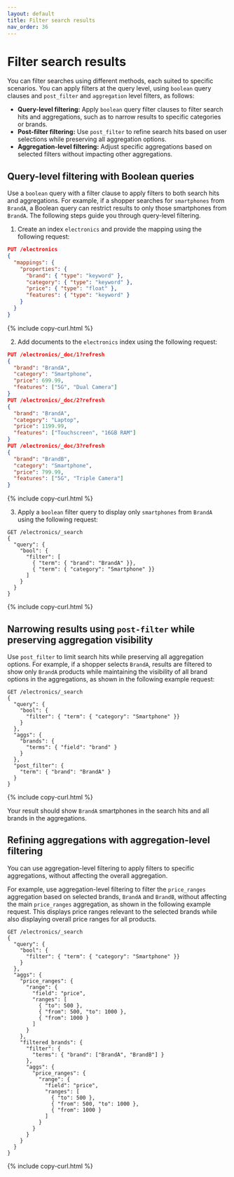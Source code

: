 ```yaml
---
layout: default
title: Filter search results
nav_order: 36
---
```


# Filter search results

You can filter searches using different methods, each suited to specific scenarios. You can apply filters at the query level, using `boolean` query clauses and `post_filter` and `aggregation` level filters, as follows:

- **Query-level filtering:** Apply `boolean` query filter clauses to filter search hits and aggregations, such as to narrow results to specific categories or brands.
- **Post-filter filtering:** Use `post_filter` to refine search hits based on user selections while preserving all aggregation options.
- **Aggregation-level filtering:** Adjust specific aggregations based on selected filters without impacting other aggregations.

## Query-level filtering with Boolean queries

Use a `boolean` query with a filter clause to apply filters to both search hits and aggregations. For example, if a shopper searches for `smartphones` from `BrandA`, a Boolean query can restrict results to only those smartphones from `BrandA`. The following steps guide you through query-level filtering. 

1. Create an index `electronics` and provide the mapping using the following request:

```json
PUT /electronics
{
  "mappings": {
    "properties": {
      "brand": { "type": "keyword" },
      "category": { "type": "keyword" },
      "price": { "type": "float" },
      "features": { "type": "keyword" }
    }
  }
}
```
{% include copy-curl.html %}

2. Add documents to the `electronics` index using the following request:

```json
PUT /electronics/_doc/1?refresh
{
  "brand": "BrandA",
  "category": "Smartphone",
  "price": 699.99,
  "features": ["5G", "Dual Camera"]
}
PUT /electronics/_doc/2?refresh
{
  "brand": "BrandA",
  "category": "Laptop",
  "price": 1199.99,
  "features": ["Touchscreen", "16GB RAM"]
}
PUT /electronics/_doc/3?refresh
{
  "brand": "BrandB",
  "category": "Smartphone",
  "price": 799.99,
  "features": ["5G", "Triple Camera"]
}
```
{% include copy-curl.html %}

3. Apply a `boolean` filter query to display only `smartphones` from `BrandA` using the following request:

```
GET /electronics/_search
{
  "query": {
    "bool": {
      "filter": [
        { "term": { "brand": "BrandA" }},
        { "term": { "category": "Smartphone" }}
      ]
    }
  }
}
```
{% include copy-curl.html %}

## Narrowing results using `post-filter` while preserving aggregation visibility

Use `post_filter` to limit search hits while preserving all aggregation options. For example, if a shopper selects `BrandA`, results are filtered to show only `BrandA` products while maintaining the visibility of all brand options in the aggregations, as shown in the following example request:

```
GET /electronics/_search
{
  "query": {
    "bool": {
      "filter": { "term": { "category": "Smartphone" }}
    }
  },
  "aggs": {
    "brands": {
      "terms": { "field": "brand" }
    }
  },
  "post_filter": {
    "term": { "brand": "BrandA" }
  }
}
```
{% include copy-curl.html %}

Your result should show `BrandA` smartphones in the search hits and all brands in the aggregations.

## Refining aggregations with aggregation-level filtering

You can use aggregation-level filtering to apply filters to specific aggregations, without affecting the overall aggregation. 

For example, use aggregation-level filtering to filter the `price_ranges` aggregation based on selected brands, `BrandA` and `BrandB`, without affecting the main `price_ranges` aggregation, as shown in the following example request. This displays price ranges relevant to the selected brands while also displaying overall price ranges for all products.

```
GET /electronics/_search
{
  "query": {
    "bool": {
      "filter": { "term": { "category": "Smartphone" }}
    }
  },
  "aggs": {
    "price_ranges": {
      "range": {
        "field": "price",
        "ranges": [
          { "to": 500 },
          { "from": 500, "to": 1000 },
          { "from": 1000 }
        ]
      }
    },
    "filtered_brands": {
      "filter": {
        "terms": { "brand": ["BrandA", "BrandB"] }
      },
      "aggs": {
        "price_ranges": {
          "range": {
            "field": "price",
            "ranges": [
              { "to": 500 },
              { "from": 500, "to": 1000 },
              { "from": 1000 }
            ]
          }
        }
      }
    }
  }
}
```
{% include copy-curl.html %}
